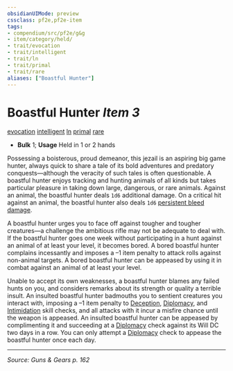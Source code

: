 ```yaml
---
obsidianUIMode: preview
cssclass: pf2e,pf2e-item
tags:
- compendium/src/pf2e/g&g
- item/category/held/
- trait/evocation
- trait/intelligent
- trait/ln
- trait/primal
- trait/rare
aliases: ["Boastful Hunter"]
---
```

# Boastful Hunter *Item 3*  
[evocation](evocation.md "Evocation School Trait")  [intelligent](intelligent-gmg.md "Intelligent Item Trait")  [ln](rules/traits/ln-b1.md "Lawful Neutral Alignment Trait")  [primal](primal.md "Primal Tradition Trait")  [rare](rare.md "Rare Rarity Trait")  

- **Bulk** 1; **Usage** Held in 1 or 2 hands

Possessing a boisterous, proud demeanor, this jezail is an aspiring big game hunter, always quick to share a tale of its bold adventures and predatory conquests—although the veracity of such tales is often questionable. A boastful hunter enjoys tracking and hunting animals of all kinds but takes particular pleasure in taking down large, dangerous, or rare animals. Against an animal, the boastful hunter deals `1d6` additional damage. On a critical hit against an animal, the boastful hunter also deals `1d6` [persistent bleed damage](conditions.md#Persistent%20Damage).

A boastful hunter urges you to face off against tougher and tougher creatures—a challenge the ambitious rifle may not be adequate to deal with. If the boastful hunter goes one week without participating in a hunt against an animal of at least your level, it becomes bored. A bored boastful hunter complains incessantly and imposes a –1 item penalty to attack rolls against non-animal targets. A bored boastful hunter can be appeased by using it in combat against an animal of at least your level.

Unable to accept its own weaknesses, a boastful hunter blames any failed hunts on you, and considers remarks about its strength or quality a terrible insult. An insulted boastful hunter badmouths you to sentient creatures you interact with, imposing a –1 item penalty to [Deception](skills.md#Deception), [Diplomacy](skills.md#Diplomacy), and [Intimidation](skills.md#Intimidation) skill checks, and all attacks with it incur a misfire chance until the weapon is appeased. An insulted boastful hunter can be appeased by complimenting it and succeeding at a [Diplomacy](skills.md#Diplomacy) check against its Will DC two days in a row. You can only attempt a [Diplomacy](skills.md#Diplomacy) check to appease the boastful hunter once each day.


---
*Source: Guns & Gears p. 162*
